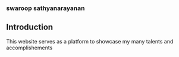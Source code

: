 ### swaroop sathyanarayanan 

## Introduction
This website serves as a platform to showcase my many talents and accomplishements

